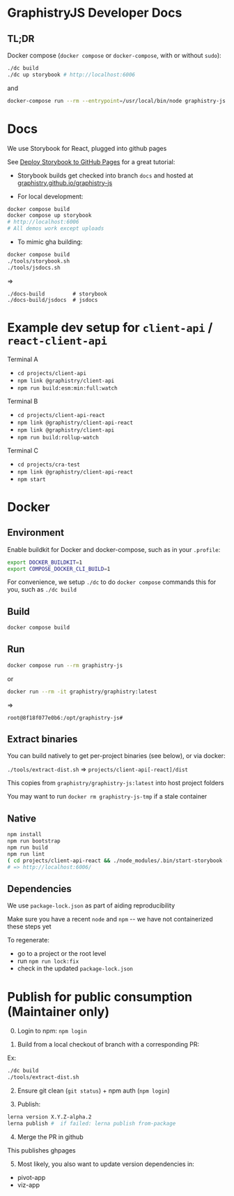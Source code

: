 # GraphistryJS Developer Docs

## TL;DR

Docker compose (`docker compose` or `docker-compose`, with or without `sudo`):

```bash
./dc build
./dc up storybook # http://localhost:6006
```

and

```bash
docker-compose run --rm --entrypoint=/usr/local/bin/node graphistry-js ./node_modules/lerna/dist/cli.js run lint
```

# Docs

We use Storybook for React, plugged into github pages

See [Deploy Storybook to GitHub Pages](https://dev.to/kouts/deploy-storybook-to-github-pages-3bij) for a great tutorial:

* Storybook builds get checked into branch `docs` and hosted at [graphistry.github.io/graphistry-js](https://graphistry.github.io/graphistry-js)

* For local development:

```bash
docker compose build
docker compose up storybook
# http://localhost:6006
# All demos work except uploads
```

* To mimic gha building:

```bash
docker compose build
./tools/storybook.sh
./tools/jsdocs.sh
```

=>

```
./docs-build         # storybook
./docs-build/jsdocs  # jsdocs
```

# Example dev setup for `client-api` / `react-client-api`

Terminal A
 - `cd projects/client-api`
 - `npm link @graphistry/client-api`
 - `npm run build:esm:min:full:watch`

Terminal B
 - `cd projects/client-api-react`
 - `npm link @graphistry/client-api-react`
 - `npm link @graphistry/client-api`
 - `npm run build:rollup-watch`

Terminal C
 - `cd projects/cra-test`
 - `npm link @graphistry/client-api-react`
 - `npm start`

# Docker

## Environment

Enable buildkit for Docker and docker-compose, such as in your `.profile`:

```bash
export DOCKER_BUILDKIT=1
export COMPOSE_DOCKER_CLI_BUILD=1
```

For convenience, we setup `./dc` to do `docker compose` commands this for you, such as `./dc build`

## Build

```bash
docker compose build
```

## Run

```bash
docker compose run --rm graphistry-js
```

or

```bash
docker run --rm -it graphistry/graphistry:latest
```

=>

```
root@8f18f077e0b6:/opt/graphistry-js#
```

## Extract binaries

You can build natively to get per-project binaries (see below), or via docker:

`./tools/extract-dist.sh` => `projects/client-api[-react]/dist`

This copies from `graphistry/graphistry-js:latest` into host project folders

You may want to run `docker rm graphistry-js-tmp` if a stale container

## Native

```bash
npm install
npm run bootstrap
npm run build
npm run lint
( cd projects/client-api-react && ./node_modules/.bin/start-storybook -p 6006 )
# => http://localhost:6006/
```

## Dependencies

We use `package-lock.json` as part of aiding reproducibility

Make sure you have a recent `node` and `npm` -- we have not containerized these steps yet

To regenerate:
- go to a project or the root level
- run `npm run lock:fix`
- check in the updated `package-lock.json`


# Publish for public consumption (Maintainer only)

0. Login to npm: `npm login`

1. Build from a local checkout of branch with a corresponding PR:

Ex:

```bash
./dc build
./tools/extract-dist.sh
```

2. Ensure git clean (`git status`) + npm auth (`npm login`)

3. Publish:

```bash
lerna version X.Y.Z-alpha.2
lerna publish #  if failed: lerna publish from-package
```

4. Merge the PR in github

This publishes ghpages

5. Most likely, you also want to update version dependencies in:

* pivot-app
* viz-app
